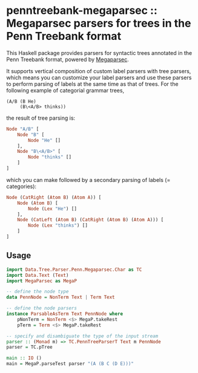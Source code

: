 # penntreebank-megaparsec :: Megaparsec parsers for trees in the Penn Treebank format

This Haskell package provides parsers for syntactic trees annotated 
    in the Penn Treebank format, powered 
    by [Megaparsec](https://hackage.haskell.org/package/megaparsec).

It supports vertical composition of custom label parsers with tree parsers,
    which means you can customize your label parsers 
    and use these parsers to perform parsing of labels
    at the same time as that of trees.
For the following example of categorial grammar trees,

```
(A/B (B He)
     (B\<A/B> thinks))
```

the result of tree parsing is:

```haskell
Node "A/B" [
    Node "B" [
        Node "He" []
    ], 
    Node "B\<A/B>" [
        Node "thinks" []
    ]
] 
```

which you can make followed by a secondary parsing of labels (= categories):

```haskell
Node (CatRight (Atom B) (Atom A)) [
    Node (Atom B) [
        Node (Lex "He") []
    ], 
    Node (CatLeft (Atom B) (CatRight (Atom B) (Atom A))) [
        Node (Lex "thinks") []
    ]
] 
```

## Usage 
```haskell
import Data.Tree.Parser.Penn.Megaparsec.Char as TC
import Data.Text (Text)
import MegaParsec as MegaP

-- define the node type
data PennNode = NonTerm Text | Term Text

-- define the node parsers
instance ParsableAsTerm Text PennNode where
    pNonTerm = NonTerm <$> MegaP.takeRest
    pTerm = Term <$> MegaP.takeRest

-- specify and disambiguate the type of the input stream 
parser :: (Monad m) => TC.PennTreeParserT Text m PennNode
parser = TC.pTree

main :: IO ()
main = MegaP.parseTest parser "(A (B C (D E)))"

```
